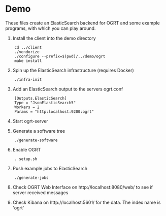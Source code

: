 # Demo

These files create an ElasticSearch backend for OGRT and
some example programs, with which you can play around.

1. Install the client into the demo directory
```
    cd ../client
    ./vendorize
    ./configure --prefix=$(pwd)/../demo/ogrt
    make install
```

2. Spin up the ElasticSearch infrastructure (requires Docker)
```
    ./infra-init
```

3. Add an ElasticSearch output to the servers ogrt.conf
```
    [Outputs.ElasticSearch]
    Type = "JsonElasticSearch5"
    Workers = 2
    Params = "http:localhost:9200:ogrt"
```

4. Start ogrt-server

5. Generate a software tree
```
    ./generate-software
```

6. Enable OGRT
```
    . setup.sh
```

7. Push example jobs to ElasticSearch
```
    ./generate-jobs
```
8. Check OGRT Web Interface on http://localhost:8080/web/ to see if
   server received messages

9. Check Kibana on http://localhost:5601/ for the data. The index name
   is 'ogrt'


